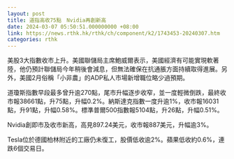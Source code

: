 ```yaml
---
layout: post
title: 道指高收75點　Nvidia再創新高
date: 2024-03-07 05:50:51.000000000 +08:00
link: https://news.rthk.hk/rthk/ch/component/k2/1743453-20240307.htm
categories: rthk
---
```


美股3大指數收市上升。美國聯儲局主席鮑威爾表示，美國經濟有可能實現軟著陸，他仍預計聯儲局今年稍後會減息，但無法確保在抗通脹方面持續取得進展。另外，美國2月俗稱「小非農」的ADP私人市場新增職位略少過預期。

道瓊斯指數早段最多曾升逾270點，尾市升幅逐步收窄，並一度輕微倒跌，最終收市報38661點，升75點，升幅0.2%。納斯達克指數一度升逾1%，收市報16031點，升91點，升幅0.58%。標準普爾500指數報5104點，升26點，升幅0.51%。

Nvidia創即市及收市新高，高見897.24美元，收市報887美元，升幅逾3%。

Tesla位於德國柏林附近的工廠仍未復工，股價低收逾2%。蘋果低收約0.6%，連跌6個交易日。
